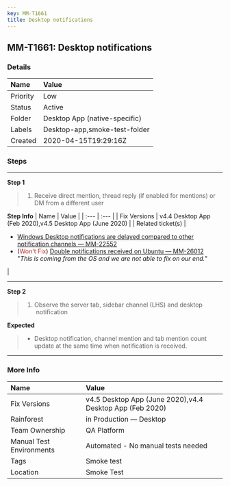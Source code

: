 ```yaml
---
key: MM-T1661
title: Desktop notifications
---
```


## MM-T1661: Desktop notifications

### Details

| Name     | Value                         |
| :------- | :---------------------------- |
| Priority | Low                           |
| Status   | Active                        |
| Folder   | Desktop App (native-specific) |
| Labels   | Desktop-app,smoke-test-folder |
| Created  | 2020-04-15T19:29:16Z          |

### Steps

<hr/>

**Step 1**

> <article><ol><li>Receive direct mention, thread reply (if enabled for mentions) or DM from a different user</li></ol></article>

**Step Info**
| Name | Value |
| :--- | :--- |
| Fix Versions | v4.4 Desktop App (Feb 2020),v4.5 Desktop App (June 2020) |
| Related ticket(s) | <ul><li><a href="https://mattermost.atlassian.net/browse/MM-22552">Windows Desktop notifications are delayed compared to other notification channels — MM-22552</a></li><li>(<span style="color:rgb(184, 49, 47)">Won't Fix</span>) <a href="https://mattermost.atlassian.net/browse/MM-26012">Double notifications received on Ubuntu — MM-26012</a><br />"<em>This is coming from the OS and we are not able to fix on our end.</em>"</li></ul> |

<hr/>

**Step 2**

> <article><ol><li>Observe the server tab, sidebar channel (LHS) and desktop  notification</li></ol></article>

**Expected**

> <article><ul><li>Desktop notification, channel mention and tab mention count update at the same time when notification is received.</li></ul></article>

<hr/>

### More Info

| Name                     | Value                                                    |
| :----------------------- | :------------------------------------------------------- |
| Fix Versions             | v4.5 Desktop App (June 2020),v4.4 Desktop App (Feb 2020) |
| Rainforest               | in Production — Desktop                                  |
| Team Ownership           | QA Platform                                              |
| Manual Test Environments | Automated - No manual tests needed                       |
| Tags                     | Smoke test                                               |
| Location                 | Smoke Test                                               |
